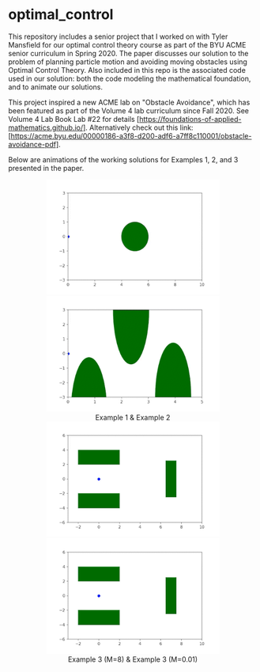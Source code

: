 # optimal_control
This repository includes a senior project that I worked on with Tyler Mansfield for our optimal control theory course as part of the BYU ACME senior curriculum in Spring 2020. The paper discusses our solution to the problem of planning particle motion and avoiding moving obstacles using Optimal Control Theory.
Also included in this repo is the associated code used in our solution: both the code modeling the mathematical foundation, and to animate our solutions.

This project inspired a new ACME lab on "Obstacle Avoidance", which has been featured as part of the Volume 4 lab curriculum since Fall 2020.
See Volume 4 Lab Book Lab #22 for details [https://foundations-of-applied-mathematics.github.io/]. Alternatively check out this link: [https://acme.byu.edu/00000186-a3f8-d200-adf6-a7ff8c110001/obstacle-avoidance-pdf].

Below are animations of the working solutions for Examples 1, 2, and 3 presented in the paper.

<div align="center">   
  <img src="https://github.com/ericwtodd/optimal_control/blob/ef7d25d1f368447463f38773d5c135598a347354/demos/example1.gif"  alt="ex1" width="350"/>
  <img src="https://github.com/ericwtodd/optimal_control/blob/ef7d25d1f368447463f38773d5c135598a347354/demos/example2.gif"  alt="ex2" width="350"/>  
  <div align="center"> Example 1 & Example 2 </div>
</div>

<div align="center">   
  <img src="https://github.com/ericwtodd/optimal_control/blob/ef7d25d1f368447463f38773d5c135598a347354/demos/example3.gif"  alt="ex3" width="350"/>
  <img src="https://github.com/ericwtodd/optimal_control/blob/ef7d25d1f368447463f38773d5c135598a347354/demos/example3_3.gif"  alt="ex3_3" width="350"/>  
  <div align="center"> Example 3 (M=8) & Example 3 (M=0.01) </div>
</div>
